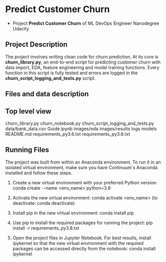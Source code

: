 # Predict Customer Churn

- Project **Predict Customer Churn** of ML DevOps Engineer Nanodegree Udacity

## Project Description
The project involves writing clean code for churn prediction. At its core is **churn_library.py**, an end-to-end script for predicting customer churn with data import, EDA, feature engineering and model training functions. Every function in this script is fully tested and errors are logged in the **churn_script_logging_and_tests.py** script.

## Files and data description
Top level view
---------------
churn_library.py
churn_notebook.py
churn_script_logging_and_tests.py
data/bank_data.csv
Guide.ipynb
images/eda
images/results
logs
models
README.md
requirements_py3.6.txt
requirements_py3.8.txt

## Running Files
The project was built from within an Anaconda environment. To run it in an isolated virtual environment, make sure you have Continuum's Anaconda installed and follow these steps.

1. Create a new virtual environment with your preferred Python version: 
conda create --name <env_name> python=3.8

2. Activate the new virtual environment:
conda activate <env_name> (to deactivate: conda deactivate)

3. Install pip in the new virtual environment:
conda install pip

4. Use pip to install the required packages for running the project:
pip install -r requirements_py3.8.txt

5. Open the project files in Jupyter Notebook. For best results, install ipykernel so that the new virtual environment with the required packages can be accessed directly from the notebook:
conda install ipykernel





